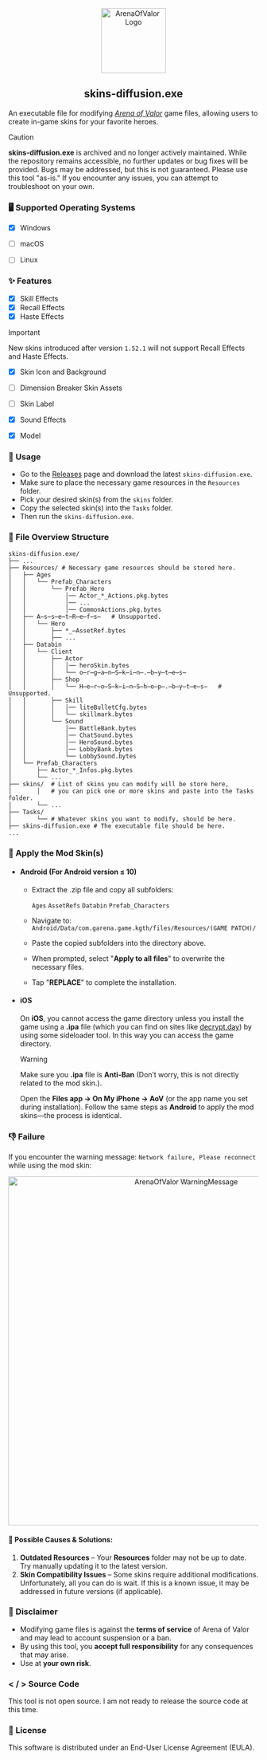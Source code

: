 <div align="center">
    <img src="https://upload.wikimedia.org/wikipedia/en/e/ef/Arena_of_Valor_Logo_2021.png" width="130" alt="ArenaOfValor Logo" />
    <h2>skins-diffusion.exe</h2>
</div>


<p>An executable file for modifying <i><a href="https://en.wikipedia.org/wiki/Arena_of_Valor">Arena of Valor</a></i> game files, allowing users to create in-game skins for your favorite heroes.</p>


> [!CAUTION]
>
> **skins-diffusion.exe** is archived and no longer actively maintained.
> While the repository remains accessible, no further updates or bug fixes will be provided.
> Bugs may be addressed, but this is not guaranteed. Please use this tool "as-is."
> If you encounter any issues, you can attempt to troubleshoot on your own. 

### 🖥️ Supported Operating Systems

- [x] Windows
- [ ] macOS
- [ ] Linux


### ✨ Features

- [x] Skill Effects
- [x] Recall Effects
- [x] Haste Effects

> [!IMPORTANT]  
>
> New skins introduced after version `1.52.1` will not support Recall Effects and Haste Effects.

- [x] Skin Icon and Background
- [ ] Dimension Breaker Skin Assets
- [ ] Skin Label
- [x] Sound Effects
- [x] Model


### 🚀 Usage

- Go to the [Releases](https://github.com/wxrayut/skins-diffusion.exe/releases) page and download the latest `skins-diffusion.exe`.
- Make sure to place the necessary game resources in the `Resources` folder.
- Pick your desired skin(s) from the `skins` folder.
- Copy the selected skin(s) into the `Tasks` folder.
- Then run the `skins-diffusion.exe`.

### 📂 File Overview Structure

    skins-diffusion.exe/
    ├── ...
    ├── Resources/ # Necessary game resources should be stored here.
    │   ├── Ages
    │   │   └── Prefab_Characters
    │   │       └── Prefab_Hero
    │   │           │── Actor_*_Actions.pkg.bytes
    │   │           │── ...
    │   │           │── CommonActions.pkg.bytes
    │   ├── A̶s̶s̶e̶t̶R̶e̶f̶s̶   # Unsupported.
    │   │   └── Hero
    │   │       ├── *_̶AssetRef.bytes
    │   │       ├── ...
    │   ├── Databin
    │   │   └── Client
    │   │       ├── Actor
    │   │       │   │── heroSkin.bytes
    │   │       │   └── o̶r̶g̶a̶n̶S̶k̶i̶n̶.̶b̶y̶t̶e̶s̶
    │   │       ├── Shop 
    │   │       │   └── H̶e̶r̶o̶S̶k̶i̶n̶S̶h̶o̶p̶.̶b̶y̶t̶e̶s̶   # Unsupported.
    │   │       ├── Skill
    │   │       │   │── liteBulletCfg.bytes
    │   │       │   └── skillmark.bytes
    │   │       └── Sound
    │   │           │── BattleBank.bytes
    │   │           │── ChatSound.bytes
    │   │           │── HeroSound.bytes
    │   │           │── LobbyBank.bytes
    │   │           └── LobbySound.bytes
    │   └── Prefab_Characters
    │       ├── Actor_*_Infos.pkg.bytes
    │       └── ...
    ├── skins/  # List of skins you can modify will be store here, 
    │       │   # you can pick one or more skins and paste into the Tasks folder.
    │       └── ... 
    ├── Tasks/
    │       └── # Whatever skins you want to modify, should be here.
    ├── skins-diffusion.exe # The executable file should be here.
    ...


### 🎯 Apply the Mod Skin(s)

- #### Android (For Android version ≤ 10)

    - Extract the .zip file and copy all subfolders:

        `Ages` `AssetRefs` `Databin` `Prefab_Characters`

    - Navigate to: `Android/Data/com.garena.game.kgth/files/Resources/(GAME PATCH)/`

    - Paste the copied subfolders into the directory above.
    
    - When prompted, select "**Apply to all files**" to overwrite the necessary files.

    - Tap "**REPLACE**" to complete the installation.

- #### iOS

    On **iOS**, you cannot access the game directory unless you install the game using a **.ipa** file (which you can find on sites like [decrypt.day](https://decrypt.day/)) by using some sideloader tool. In this way you can access the game directory.

    > [!WARNING]  
    >
    > Make sure you **.ipa** file is **Anti-Ban** (Don’t worry, this is not directly related to the mod skin.).

    Open the **Files app → On My iPhone → AoV** (or the app name you set during installation). Follow the same steps as **Android** to apply the mod skins—the process is identical.


### 👎 Failure

If you encounter the warning message:
`Network failure, Please reconnect` while using the mod skin:

<div align="center">
    <img src="https://f.ptcdn.info/595/076/000/r8en56pwaaK7Ks0m3OAu-o.jpg" width="700" alt="ArenaOfValor WarningMessage" />
</div>
<h4>💭 Possible Causes & Solutions:</h4>
<ol>
    <li><b>Outdated Resources</b> – Your <b>Resources</b> folder may not be up to date. Try manually updating it to the latest version.
    </li>
    <li><b>Skin Compatibility Issues</b> – Some skins require additional modifications. Unfortunately, all you can do is wait. If this is a known issue, it may be addressed in future versions (if applicable).</li>
</ol>


### 📜 Disclaimer

- Modifying game files is against the **terms of service** of Arena of Valor and may lead to account suspension or a ban.
- By using this tool, you **accept full responsibility** for any consequences that may arise.
- Use at **your own risk**.


### < / > Source Code

This tool is not open source. I am not ready to release the source code at this time.


### 📄 License

This software is distributed under an End-User License Agreement (EULA).
